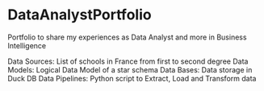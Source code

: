 # DataAnalystPortfolio
Portfolio to share my experiences as Data Analyst and more in Business Intelligence

Data Sources: List of schools in France from first to second degree
Data Models: Logical Data Model of a star schema
Data Bases: Data storage in Duck DB
Data Pipelines: Python script to Extract, Load and Transform data